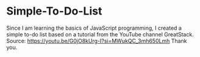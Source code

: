 # Simple-To-Do-List
Since I am learning the basics of JavaScript programming, I created a simple to-do list based on a tutorial from the YouTube channel GreatStack.
Source: https://youtu.be/G0jO8kUrg-I?si=MWukQC_3mh650Lmh
Thank you.
